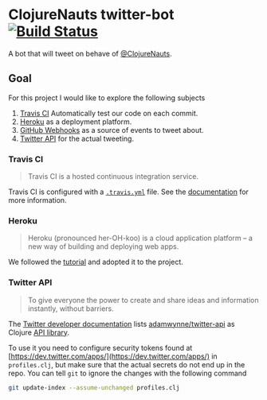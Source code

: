 ClojureNauts twitter-bot [![Build Status](https://travis-ci.org/ClojureNauts/clojurenauts-twitter-bot.svg?branch=master)](https://travis-ci.org/ClojureNauts/clojurenauts-twitter-bot)
========================

A bot that will tweet on behave of [@ClojureNauts][].

Goal
----

For this project I would like to explore the following subjects

1. [Travis CI][travisci] Automatically test our code on each commit.
2. [Heroku][heroku] as a deployment platform.
3. [GitHub Webhooks][webhooks] as a source of events to tweet about.
4. [Twitter API][twitter] for the actual tweeting.


### Travis CI

> Travis CI is a hosted continuous integration service.

Travis CI is configured with a [`.travis.yml`][.travis.yml] file. See the [documentation][travis-docs] for more information.

### Heroku

> Heroku (pronounced her-OH-koo) is a cloud application platform – a new way of building and deploying web apps.

We followed the [tutorial][heroku-tutorial] and adopted it to the project.

### Twitter API

> To give everyone the power to create and share ideas and information instantly, without barriers.

The [Twitter developer documentation][twitter-docs] lists [adamwynne/twitter-api][] as Clojure [API library][twitter-api-libraries].

To use it you need to configure security tokens found at [https://dev.twitter.com/apps/](https://dev.twitter.com/apps/) in `profiles.clj`, but make sure that the actual secrets do not end up in the repo. You can tell `git` to ignore the changes with the following command

```sh
git update-index --assume-unchanged profiles.clj
```

[@ClojureNauts]: https://twitter.com/ClojureNauts
[travisci]: https://travis-ci.org/
[heroku]: https://www.heroku.com/
[webhooks]: https://developer.github.com/webhooks/
[twitter]: https://dev.twitter.com/rest/public
[.travis.yml]: https://github.com/ClojureNauts/clojurenauts-twitter-bot/blob/master/.travis.yml
[travis-docs]: http://docs.travis-ci.com/
[heroku-tutorial]: https://devcenter.heroku.com/articles/getting-started-with-clojure#introduction
[twitter-docs]: https://dev.twitter.com/overview/documentation
[adamwynne/twitter-api]: https://github.com/adamwynne/twitter-api
[twitter-api-libraries]: https://dev.twitter.com/overview/api/twitter-libraries
